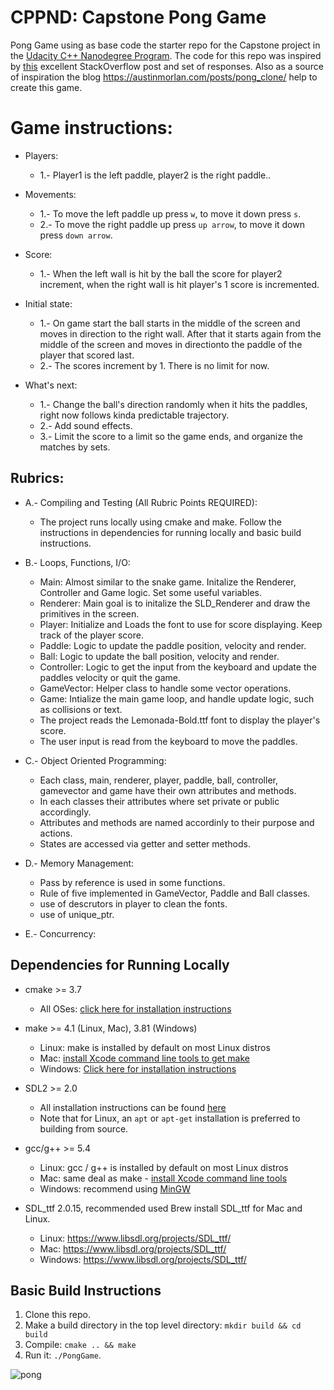 # CPPND: Capstone Pong Game

Pong Game using as base code the starter repo for the Capstone project in the [Udacity C++ Nanodegree Program](https://www.udacity.com/course/c-plus-plus-nanodegree--nd213). The code for this repo was inspired by [this](https://codereview.stackexchange.com/questions/212296/snake-game-in-c-with-sdl) excellent StackOverflow post and set of responses. Also as a source of inspiration the blog https://austinmorlan.com/posts/pong_clone/ help to create this game.

# Game instructions:
* Players:
  * 1.- Player1 is the left paddle, player2 is the right paddle..
 
* Movements:
  * 1.- To move the left paddle up press `w`, to move it down press `s`.
  * 2.- To move the right paddle up press `up arrow`, to move it down press `down arrow`.
 
* Score:
  * 1.- When the left wall is hit by the ball the score for player2 increment, when the right wall is hit player's 1 score is incremented.
 
* Initial state:
  * 1.- On game start the ball starts in the middle of the screen and moves in direction to the right wall. After that it starts again from the middle of the screen and moves in directionto the paddle of the player that scored last.
  * 2.- The scores increment by 1. There is no limit for now.

* What's next:
  * 1.- Change the ball's direction randomly when it hits the paddles, right now follows kinda predictable trajectory.
  * 2.- Add sound effects.
  * 3.- Limit the score to a limit so the game ends, and organize the matches by sets.
 
 ## Rubrics:
  * A.- Compiling and Testing (All Rubric Points REQUIRED):
      * The project runs locally using cmake and make. Follow the instructions in dependencies for running locally and basic build instructions.
   
  * B.- Loops, Functions, I/O:
      * Main: Almost similar to the snake game. Initalize the Renderer, Controller and Game logic. Set some useful variables.
      * Renderer: Main goal is to initalize the SLD_Renderer and draw the primitives in the screen.
      * Player: Initialize and Loads the font to use for score displaying. Keep track of the player score.
      * Paddle: Logic to update the paddle position, velocity and render.
      * Ball: Logic to update the ball position, velocity and render.
      * Controller: Logic to get the input from the keyboard and update the paddles velocity or quit the game.
      * GameVector: Helper class to handle some vector operations.
      * Game: Intialize the main game loop, and handle update logic, such as collisions or text.
      * The project reads the Lemonada-Bold.ttf font to display the player's score.
      * The user input is read from the keyboard to move the paddles.
      
  * C.- Object Oriented Programming:
      * Each class, main, renderer, player, paddle, ball, controller, gamevector and game have their own attributes and methods.
      * In each classes their attributes where set private or public accordingly.
      * Attributes and methods are named accordinly to their purpose and actions.
      * States are accessed via getter and setter methods.
      
  * D.- Memory Management:
      * Pass by reference is used in some functions.
      * Rule of five implemented in GameVector, Paddle and Ball classes.
      * use of descrutors in player to clean the fonts.
      * use of unique_ptr.
      
  * E.- Concurrency:
    
   
## Dependencies for Running Locally
* cmake >= 3.7
  * All OSes: [click here for installation instructions](https://cmake.org/install/)
* make >= 4.1 (Linux, Mac), 3.81 (Windows)
  * Linux: make is installed by default on most Linux distros
  * Mac: [install Xcode command line tools to get make](https://developer.apple.com/xcode/features/)
  * Windows: [Click here for installation instructions](http://gnuwin32.sourceforge.net/packages/make.htm)
* SDL2 >= 2.0
  * All installation instructions can be found [here](https://wiki.libsdl.org/Installation)
  * Note that for Linux, an `apt` or `apt-get` installation is preferred to building from source.
* gcc/g++ >= 5.4
  * Linux: gcc / g++ is installed by default on most Linux distros
  * Mac: same deal as make - [install Xcode command line tools](https://developer.apple.com/xcode/features/)
  * Windows: recommend using [MinGW](http://www.mingw.org/)

* SDL_ttf 2.0.15, recommended used Brew install SDL_ttf for Mac and Linux. 
  * Linux: https://www.libsdl.org/projects/SDL_ttf/
  * Mac: https://www.libsdl.org/projects/SDL_ttf/
  * Windows: https://www.libsdl.org/projects/SDL_ttf/

## Basic Build Instructions

1. Clone this repo.
2. Make a build directory in the top level directory: `mkdir build && cd build`
3. Compile: `cmake .. && make`
4. Run it: `./PongGame`.

![pong](https://user-images.githubusercontent.com/51099172/89977139-418bcf80-dc1f-11ea-856f-f5ac5b3e2161.jpg)



